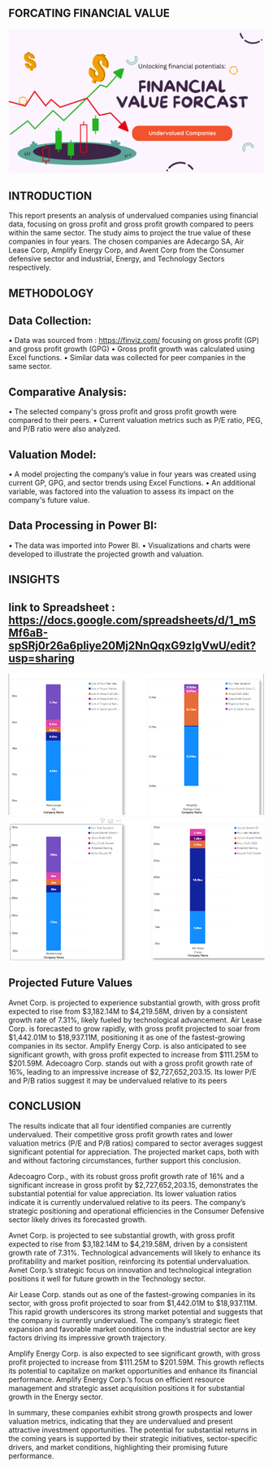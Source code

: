 ## FORCATING FINANCIAL VALUE
![](FinancialCoverPage.png)
## INTRODUCTION
This report presents an analysis of undervalued companies using financial data, focusing on gross profit and gross profit growth compared to peers within the same sector. The study aims to project the true value of these companies in four years. The chosen companies are Adecargo SA, Air Lease Corp, Amplify Energy Corp, and Avent Corp from the Consumer defensive sector and industrial, Energy, and Technology Sectors respectively.
## METHODOLOGY
 ## Data Collection:
•	Data was sourced from : https://finviz.com/ focusing on gross profit (GP) and gross profit growth (GPG) 
•	Gross profit growth was calculated using Excel functions.
•	Similar data was collected for peer companies in the same sector.
 ## Comparative Analysis:
•	The selected company's gross profit and gross profit growth were compared to their peers.
•	Current valuation metrics such as P/E ratio, PEG, and P/B ratio were also analyzed.
 ## Valuation Model:
•	A model projecting the company’s value in four years was created using current GP, GPG, and sector trends using Excel Functions.
•	An additional variable, was factored into the valuation to assess its impact on the company's future value.
 ## Data Processing in Power BI:
•	The data was imported into Power BI.
•	Visualizations and charts were developed to illustrate the projected growth and valuation.

## INSIGHTS
 ## link to Spreadsheet : https://docs.google.com/spreadsheets/d/1_mSMf6aB-spSRj0r26a6pliye20Mj2NnQqxG9zIgVwU/edit?usp=sharing
![](AdecargoandCo.png)
![](AvnetandAirlease.png)

 ## Projected Future Values
Avnet Corp. is projected to experience substantial growth, with gross profit expected to rise from $3,182.14M to $4,219.58M, driven by a consistent growth rate of 7.31%, likely fueled by technological advancement.
Air Lease Corp. is forecasted to grow rapidly, with gross profit projected to soar from $1,442.01M to $18,937.11M, positioning it as one of the fastest-growing companies in its sector.
Amplify Energy Corp. is also anticipated to see significant growth, with gross profit expected to increase from $111.25M to $201.59M.
Adecoagro Corp. stands out with a gross profit growth rate of 16%, leading to an impressive increase of $2,727,652,203.15. Its lower P/E and P/B ratios suggest it may be undervalued relative to its peers

## CONCLUSION
The results indicate that all four identified companies are currently undervalued. Their competitive gross profit growth rates and lower valuation metrics (P/E and P/B ratios) compared to sector averages suggest significant potential for appreciation. The projected market caps, both with and without factoring circumstances, further support this conclusion.

Adecoagro Corp., with its robust gross profit growth rate of 16% and a significant increase in gross profit by $2,727,652,203.15, demonstrates the substantial potential for value appreciation. Its lower valuation ratios indicate it is currently undervalued relative to its peers. The company’s strategic positioning and operational efficiencies in the Consumer Defensive sector likely drives  its forecasted growth.

Avnet Corp. is projected to see substantial growth, with gross profit expected to rise from $3,182.14M to $4,219.58M, driven by a consistent growth rate of 7.31%. Technological advancements will likely to enhance its profitability and market position, reinforcing its potential undervaluation. Avnet Corp.’s strategic focus on innovation and technological integration positions it well for future growth in the Technology sector.

Air Lease Corp. stands out as one of the fastest-growing companies in its sector, with gross profit projected to soar from $1,442.01M to $18,937.11M. This rapid growth underscores its strong market potential and suggests that the company is currently undervalued. The company’s strategic fleet expansion and favorable market conditions in the industrial sector are key factors driving its impressive growth trajectory.

Amplify Energy Corp. is also expected to see significant growth, with gross profit projected to increase from $111.25M to $201.59M. This growth reflects its potential to capitalize on market opportunities and enhance its financial performance. Amplify Energy Corp.’s focus on efficient resource management and strategic asset acquisition positions it for substantial growth in the Energy sector.

In summary, these companies exhibit strong growth prospects and lower valuation metrics, indicating that they are undervalued and present attractive investment opportunities. The potential for substantial returns in the coming years is supported by their strategic initiatives, sector-specific drivers, and market conditions, highlighting their promising future performance.






